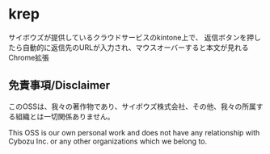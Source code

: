 # krep
サイボウズが提供しているクラウドサービスのkintone上で、
返信ボタンを押したら自動的に返信先のURLが入力され、マウスオーバーすると本文が見れるChrome拡張

## 免責事項/Disclaimer
このOSSは、我々の著作物であり、サイボウズ株式会社、その他、我々の所属する組織とは一切関係ありません。

This OSS is our own personal work and does not have any relationship with Cybozu Inc. or any other organizations which we belong to.
